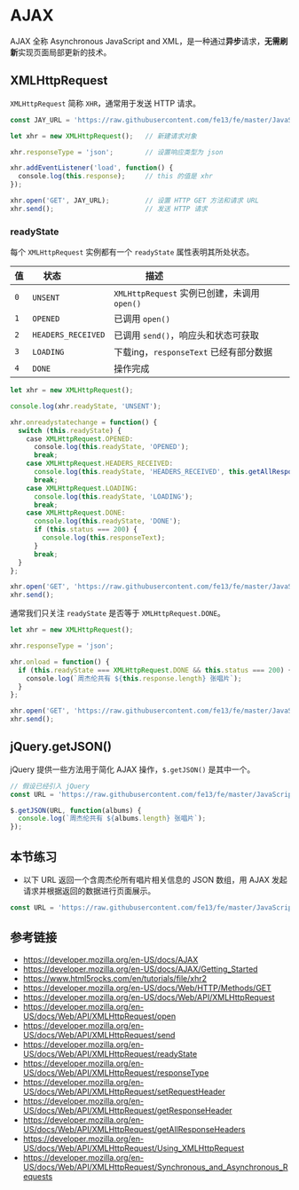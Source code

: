 # AJAX

AJAX 全称 Asynchronous JavaScript and XML，是一种通过**异步**请求，**无需刷新**实现页面局部更新的技术。

## XMLHttpRequest
`XMLHttpRequest` 简称 `XHR`，通常用于发送 HTTP 请求。

```javascript
const JAY_URL = 'https://raw.githubusercontent.com/fe13/fe/master/JavaScript/AJAX/json/jay.json';

let xhr = new XMLHttpRequest();   // 新建请求对象

xhr.responseType = 'json';        // 设置响应类型为 json

xhr.addEventListener('load', function() {
  console.log(this.response);     // this 的值是 xhr
});

xhr.open('GET', JAY_URL);         // 设置 HTTP GET 方法和请求 URL
xhr.send();                       // 发送 HTTP 请求
```

### readyState
每个 `XMLHttpRequest` 实例都有一个 `readyState` 属性表明其所处状态。

| 值  | 状态                | 描述                                       |
|-----|--------------------|-------------------------------------------|
| `0` | `UNSENT`           | `XMLHttpRequest` 实例已创建，未调用 `open()` |
| `1` | `OPENED`           | 已调用 `open()`                            |
| `2` | `HEADERS_RECEIVED` | 已调用 `send()`，响应头和状态可获取            |
| `3` | `LOADING`          | 下载ing，`responseText` 已经有部分数据        |
| `4` | `DONE`             | 操作完成                                    |

```javascript
let xhr = new XMLHttpRequest();

console.log(xhr.readyState, 'UNSENT');

xhr.onreadystatechange = function() {
  switch (this.readyState) {
    case XMLHttpRequest.OPENED:
      console.log(this.readyState, 'OPENED');
      break;
    case XMLHttpRequest.HEADERS_RECEIVED:
      console.log(this.readyState, 'HEADERS_RECEIVED', this.getAllResponseHeaders());
      break;
    case XMLHttpRequest.LOADING:
      console.log(this.readyState, 'LOADING');
      break;
    case XMLHttpRequest.DONE:
      console.log(this.readyState, 'DONE');
      if (this.status === 200) {
        console.log(this.responseText);
      }
      break;
  }    
};

xhr.open('GET', 'https://raw.githubusercontent.com/fe13/fe/master/JavaScript/AJAX/json/jay.json');
xhr.send();
```
通常我们只关注 `readyState` 是否等于 `XMLHttpRequest.DONE`。
```javascript
let xhr = new XMLHttpRequest();

xhr.responseType = 'json';

xhr.onload = function() {
  if (this.readyState === XMLHttpRequest.DONE && this.status === 200) {
    console.log(`周杰伦共有 ${this.response.length} 张唱片`);
  }
};

xhr.open('GET', 'https://raw.githubusercontent.com/fe13/fe/master/JavaScript/AJAX/json/jay.albums.json')
xhr.send();
```
## jQuery.getJSON()
jQuery 提供一些方法用于简化 AJAX 操作，`$.getJSON()` 是其中一个。
```javascript
// 假设已经引入 jQuery
const URL = 'https://raw.githubusercontent.com/fe13/fe/master/JavaScript/AJAX/json/jay.albums.json';

$.getJSON(URL, function(albums) {
  console.log(`周杰伦共有 ${albums.length} 张唱片`);
});
```


## 本节练习
* 以下 URL 返回一个含周杰伦所有唱片相关信息的 JSON 数组，用 AJAX 发起请求并根据返回的数据进行页面展示。
```javascript
const URL = 'https://raw.githubusercontent.com/fe13/fe/master/JavaScript/AJAX/json/jay.albums.json';
```

## 参考链接
* https://developer.mozilla.org/en-US/docs/AJAX
* https://developer.mozilla.org/en-US/docs/AJAX/Getting_Started
* https://www.html5rocks.com/en/tutorials/file/xhr2
* https://developer.mozilla.org/en-US/docs/Web/HTTP/Methods/GET
* https://developer.mozilla.org/en-US/docs/Web/API/XMLHttpRequest
* https://developer.mozilla.org/en-US/docs/Web/API/XMLHttpRequest/open
* https://developer.mozilla.org/en-US/docs/Web/API/XMLHttpRequest/send
* https://developer.mozilla.org/en-US/docs/Web/API/XMLHttpRequest/readyState
* https://developer.mozilla.org/en-US/docs/Web/API/XMLHttpRequest/responseType
* https://developer.mozilla.org/en-US/docs/Web/API/XMLHttpRequest/setRequestHeader
* https://developer.mozilla.org/en-US/docs/Web/API/XMLHttpRequest/getResponseHeader
* https://developer.mozilla.org/en-US/docs/Web/API/XMLHttpRequest/getAllResponseHeaders
* https://developer.mozilla.org/en-US/docs/Web/API/XMLHttpRequest/Using_XMLHttpRequest
* https://developer.mozilla.org/en-US/docs/Web/API/XMLHttpRequest/Synchronous_and_Asynchronous_Requests

